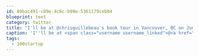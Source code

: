 ```yaml
---
id: 89bac491-c89e-4c6c-b99e-5361179ceb04
blueprint: text
category: twitter
title: "I'll be at @chrisguillebeau's book tour in Vancouver, BC on June 21st! 100startup.com #100startup"
caption: 'I''ll be at <span class="username username_linked">@<a href="https://twitter.com/chrisguillebeau" title="Chris Guillebeau">chrisguillebeau</a></span>''s book tour in Vancouver, BC on June 21st! <a href="http://100startup.com" title="http://100startup.com" class="link link_untco">100startup.com</a> <span class="hashtag hashtag_local">#<a href="http://tweettemp.darylchymko.ca/?tag=100startup">100startup</a>'
tags:
  - 100startup
---
```

